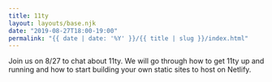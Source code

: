 ```yaml
---
title: 11ty
layout: layouts/base.njk
date: "2019-08-27T18:00-19:00"
permalink: "{{ date | date: '%Y' }}/{{ title | slug }}/index.html"
---
```


Join us on 8/27 to chat about 11ty. We will go through how to get 11ty up and running and how to start building your own static sites to host on Netlify.